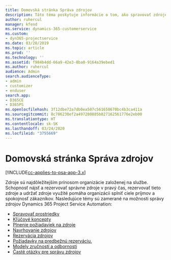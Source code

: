 ```yaml
---
title: Domovská stránka Správa zdrojov
description: Táto téma poskytuje informácie o tom, ako spravovať zdroje.
author: ruhercul
manager: kfend
ms.service: dynamics-365-customerservice
ms.custom:
- dyn365-projectservice
ms.date: 03/28/2019
ms.topic: article
ms.prod: ''
ms.technology: ''
ms.assetid: f984b4dd-66a9-42e3-8ba0-9164a39ebed1
ms.author: ruhercul
audience: Admin
search.audienceType:
- admin
- customizer
- enduser
search.app:
- D365CE
- D365PS
ms.openlocfilehash: 3f12dbe72a7db0ea507c561658670bc4b3ca411a
ms.sourcegitcommit: 8c786230ef2a497280885b827162561776e2eb00
ms.translationtype: HT
ms.contentlocale: sk-SK
ms.lasthandoff: 03/24/2020
ms.locfileid: "3755669"
---
```

# <a name="resource-management-home-page"></a>Domovská stránka Správa zdrojov

[!INCLUDE[cc-applies-to-psa-app-3.x](../includes/cc-applies-to-psa-app-3x.md)]

Zdroje sú najdôležitejším prínosom organizácie založenej na službe. Schopnosť nájsť a rezervovať správne zdroje v pravý čas, rezervovať tieto zdroje a udržať zdroje využité pomáha organizácii splniť ciele príjmov a spokojnosť zákazníkov. Nasledujúce témy sú zamerané na možnosti správy zdrojov Dynamics 365 Project Service Automation:

- [Spravovať prostriedky](manage-resources.md)
- [Kľúčové koncepty](reports-key-concepts.md)
- [Plnenie požiadaviek na zdroje](resource-management-fulfill-requests.md)
- [Navrhovanie zdrojov](resource-management-propose-resources.md)
- [Rezervácia zdrojov](resource-management-book-resources-scheduleboard.md)
- [Požiadavky na predbežnú rezerváciu.](resource-management-softbook-requirements.md)
- [Modely zručností a odbornosti](resource-management-skills-proficiency.md)
- [Časté otázky pre správu zdrojov](resource-management-faq.md)
